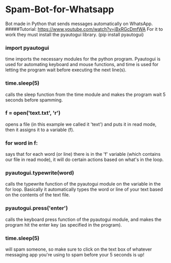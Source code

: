 # Spam-Bot-for-Whatsapp
Bot made in Python that sends messages automatically on WhatsApp.
#####Tutorial: https://www.youtube.com/watch?v=jBxRGcDmfWA
For it to work they must install the pyautogui library.
(pip install pyautogui)

### import pyautogui 
time imports the necessary modules for the python program. Pyautogui is used for automating keyboard and mouse functions, and time is used for letting the program wait before executing the next line(s). 

### time.sleep(5) 
calls the sleep function from the time module and makes the program wait 5 seconds before spamming.

### f = open('text.txt', 'r') 
opens a file (in this example we called it 'text') and puts it in read mode, then it assigns it to a variable (f).

### for word in f: 
says that for each word (or line) there is in the 'f' variable (which contains our file in read mode), it will do certain actions based on what's in the loop.

### pyautogui.typewrite(word) 
calls the typewrite function of the pyautogui module on the variable in the for loop. Basically it automatically types the word or line of your text based on the contents of the text file.

### pyautogui.press('enter') 
calls the keyboard press function of the pyautogui module, and makes the program hit the enter key (as specified in the program).

### time.sleep(5)
 will spam someone, so make sure to click on the text box of whatever messaging app you're using to spam before your 5 seconds is up!
